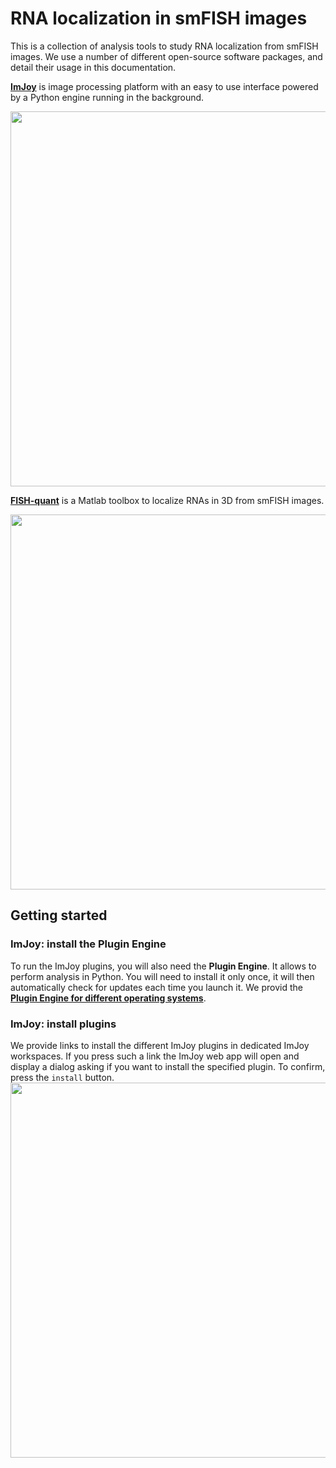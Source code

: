 
# RNA localization in smFISH images
This is a collection of analysis tools to study RNA localization from smFISH images.
We use a number of different open-source software packages, and detail their usage in this documentation.

[**ImJoy**](https://imjoy.io) is image processing platform with an easy to use interface powered by a Python engine running in the background.

<img src="https://raw.githubusercontent.com/muellerflorian/rna_loc/master/docs/img/imjoy-screenshot.png" width="600px"></img>

[**FISH-quant**](https://bitbucket.org/muellerflorian/fish_quant/) is a Matlab toolbox to localize RNAs in 3D from smFISH images.

<img src="https://raw.githubusercontent.com/muellerflorian/rna_loc/master/docs/img/fq-screenshot.png" width="600px"></img>

## Getting started

### ImJoy: install the Plugin Engine
To run the ImJoy plugins, you will also need the **Plugin Engine**. It allows to
perform analysis in Python. You will need to install it only once, it will then
automatically check for updates each time you launch it. We provid the [**Plugin Engine for different operating systems**](https://github.com/oeway/ImJoy-Python/releases).


### ImJoy: install plugins
We provide links to install the different ImJoy plugins in dedicated ImJoy workspaces.
If you press such a link the ImJoy web app will open and display a dialog asking if you want to install the specified plugin. To confirm, press the `install` button.
<img
  src="https://raw.githubusercontent.com/muellerflorian/rna_loc/master/docs/img/install_plugin.png" width="600px"></img>
